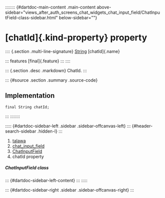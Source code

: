 :::::::: {#dartdoc-main-content .main-content above-sidebar="views_after_auth_screens_chat_widgets_chat_input_field/ChatInputField-class-sidebar.html" below-sidebar=""}
<div>

# [chatId]{.kind-property} property

</div>

:::: {.section .multi-line-signature}
[String](https://api.flutter.dev/flutter/dart-core/String-class.html)
[chatId]{.name}

::: features
[final]{.feature}
:::
::::

::: {.section .desc .markdown}
ChatId.
:::

::: {#source .section .summary .source-code}
## Implementation

``` language-dart
final String chatId;
```
:::
::::::::

::::: {#dartdoc-sidebar-left .sidebar .sidebar-offcanvas-left}
::: {#header-search-sidebar .hidden-l}
:::

1.  [talawa](../../index.html)
2.  [chat_input_field](../../views_after_auth_screens_chat_widgets_chat_input_field/)
3.  [ChatInputField](../../views_after_auth_screens_chat_widgets_chat_input_field/ChatInputField-class.html)
4.  chatId property

##### ChatInputField class

::: {#dartdoc-sidebar-left-content}
:::
:::::

::: {#dartdoc-sidebar-right .sidebar .sidebar-offcanvas-right}
:::
